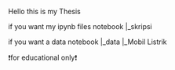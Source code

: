 Hello this is my Thesis

if you want my ipynb files
notebook
|_skripsi

if you want a data
notebook
|_data
  |_Mobil Listrik

❗for educational only❗
